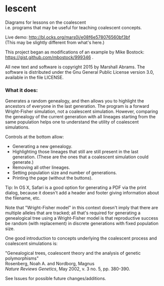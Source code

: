 # lescent
Diagrams for lessons on the coalescent<br/>
i.e. programs that may be useful for teaching coalescent concepts.

Live demo: http://bl.ocks.org/mars0i/e08f6e578076560bf3bf<br/>
(This may be slightly different from what's here.)

This project began as modifications of an example by Mike Bostock:
https://gist.github.com/mbostock/999346 .

All new text and software is copyright 2015 by Marshall Abrams. The
software is distributed under the Gnu General Public License version
3.0, available in the file LICENSE.

### What it does:

Generates a random genealogy, and then allows you to highlight the
ancestors of everyone in the last generation.  The program is a forward
Wright-Fisher simulation, not a coalescent simulation.  However,
comparing the genealogy of the current generation with all lineages
starting from the same population helps one to understand the utility of
coalescent simulations.

Controls at the bottom allow:

* Generating a new genealogy.
* Highlighting those lineages that still are still present in the
  last generation.  (These are the ones that a coalescent simulation
  could generate.)
* Removing all other lineages.
* Setting population size and number of generations.
* Printing the page (without the buttons).

Tip: In OS X, Safari is a good option for generating a PDF via the
print dialog, because it doesn't add a header and footer giving
information about the filename, etc.

Note that "Wright-Fisher model" in this context doesn't imply that
there are multiple alleles that are tracked; all that's required for
generating a genealogical tree using a Wright-Fisher model is that
reproductive success be random (with replacement) in discrete
generations with fixed population size.

One good introduction to concepts underlying the coalescent process and
coalescent simulations is:

  "Genealogical trees, coalescent theory and the analysis of genetic polymorphisms"<br/>
  Rosenberg, Noah A. and Nordborg, Magnus<br/>
  *Nature Reviews Genetics*, May 2002, v. 3 no. 5, pp. 380-390.<br/>

See Issues for possible future changes/additions.
